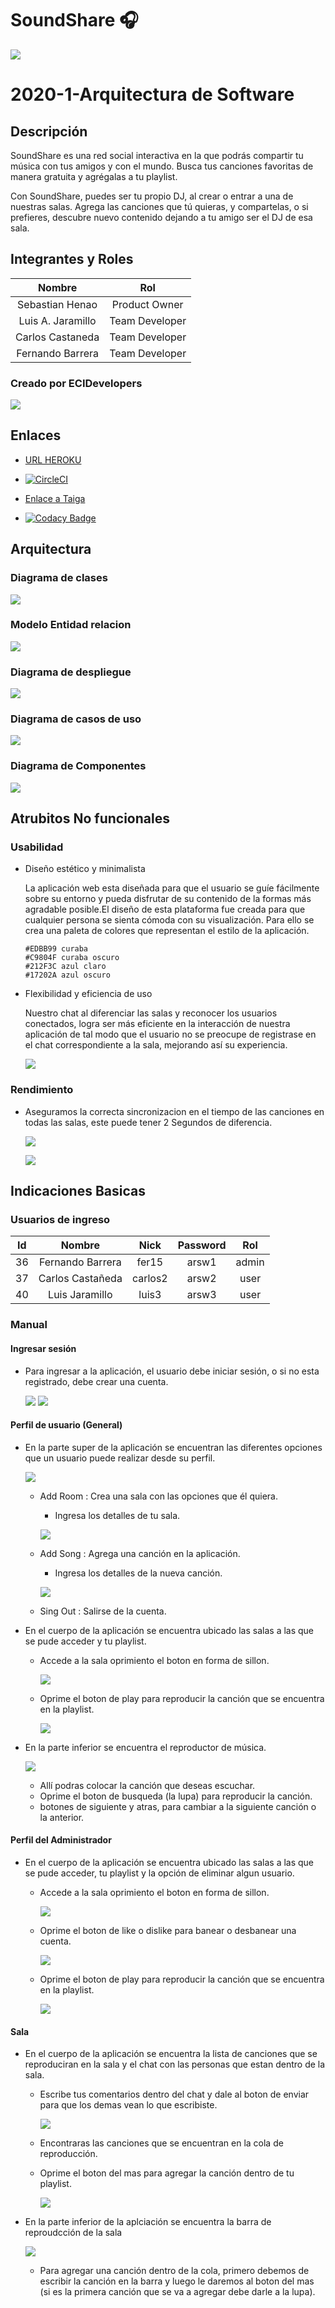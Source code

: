 # SoundShare :headphones:

   ![](img/logo4.png)

# 2020-1-Arquitectura de Software

## Descripción

SoundShare es una red social interactiva en la que podrás compartir tu música con tus amigos y con el mundo. Busca tus canciones favoritas de manera gratuita y agrégalas a tu playlist. 

Con SoundShare, puedes ser tu propio DJ, al crear o entrar a una de nuestras salas. Agrega las canciones que tú quieras, y compartelas, o si prefieres, descubre nuevo contenido dejando a tu amigo ser el DJ de esa sala.

## Integrantes y Roles

|     Nombre    |     Rol         |
|:--------------:|:-------------: |
|Sebastian Henao|Product Owner    |
|Luis A. Jaramillo|Team Developer |
|Carlos Castaneda|Team Developer  |
|Fernando Barrera|Team Developer  |


### Creado por ECIDevelopers 

   ![](img/logoECI.png)

## Enlaces 

+ [URL HEROKU](https://soundsharearsw.herokuapp.com/)

+ [![CircleCI](https://circleci.com/gh/EciDevelopers/SoundShare.svg?style=svg)](https://circleci.com/gh/EciDevelopers/SoundShare)

+ [Enlace a Taiga](https://tree.taiga.io/project/luisalejandrojaramillo-soundshare/backlog)

+ [![Codacy Badge](https://app.codacy.com/project/badge/Grade/f26f9ea7f6ff473c9ccc498d55dabbed)](https://www.codacy.com/gh/EciDevelopers/SoundShare?utm_source=github.com&amp;utm_medium=referral&amp;utm_content=EciDevelopers/SoundShare&amp;utm_campaign=Badge_Grade)

## Arquitectura

### Diagrama de clases

![](img/DiagramaClases.png)

### Modelo Entidad relacion

![](img/dbmod2.png)

### Diagrama de despliegue

![](img/DiagramaDespliegue.png)

### Diagrama de casos de uso

![](img/CasoDeUso.png)

### Diagrama de Componentes

![](img/DiagramaComponentes.png)

## Atrubitos No funcionales

### Usabilidad
* Diseño estético y minimalista

    La aplicación web esta diseñada para que el usuario se guíe fácilmente sobre su entorno y pueda disfrutar de su contenido de la formas más agradable posible.El diseño de esta plataforma fue creada para que cualquier persona se sienta cómoda con su visualización. Para ello se crea una paleta de colores que representan el estilo de la aplicación.
    ```
    #EDBB99 curaba
    #C9804F curaba oscuro
    #212F3C azul claro
    #17202A azul oscuro
    ```
* Flexibilidad y eficiencia de uso

    Nuestro chat al diferenciar las salas y reconocer los usuarios conectados, logra ser más eficiente en la interacción de nuestra aplicación de tal modo que el usuario no se preocupe de registrase en el chat correspondiente a la sala, mejorando así su experiencia. 
    
    ![](img/cuerpochatsala.png)

### Rendimiento
* Aseguramos la correcta sincronizacion en el tiempo de las canciones en todas las salas, este puede tener 2 Segundos de diferencia.
    
    ![](img/sincronizacionFern.png)
    
    ![](img/sincLuisj.png)

## Indicaciones Basicas

### Usuarios de ingreso

|     Id         |     Nombre     |     Nick       |     Password   |     Rol        |
|:--------------:|:--------------:|:-------------: |:--------------:|:-------------: |
|      36        | Fernando Barrera|     fer15     |      arsw1     |      admin     |
|      37        | Carlos Castañeda|     carlos2   |      arsw2     |      user      |
|      40        | Luis Jaramillo  |      luis3    |      arsw3     |      user      |

### Manual

#### Ingresar sesión

* Para ingresar a la aplicación, el usuario debe iniciar sesión, o si no esta registrado, debe crear una cuenta.

    ![](img/iniciosesion.png) ![](img/registrarse.png)

#### Perfil de usuario (General)

* En la parte super de la aplicación se encuentran las diferentes opciones que un usuario puede realizar desde su perfil.

   ![](img/barrasuperior.png)
   
  * Add Room : Crea una sala con las opciones que él quiera.
    * Ingresa los detalles de tu sala.
    
    ![](img/addroom.png)
    
  * Add Song : Agrega una canción en la aplicación.
    * Ingresa los detalles de la nueva canción.
    
    ![](img/addsong.png)
         
  * Sing Out : Salirse de la cuenta.
  
* En el cuerpo de la aplicación se encuentra ubicado las salas a las que se pude acceder y tu playlist.
  
  * Accede a la sala oprimiento el boton en forma de sillon.
  
    ![](img/cuerposala.png)
  
  * Oprime el boton de play para reproducir la canción que se encuentra en la playlist.
  
    ![](img/cuerpoplaylistuser.png)
  
* En la parte inferior se encuentra el reproductor de música.
   
  ![](img/barrainferior.png)
   
  * Allí podras colocar la canción que deseas escuchar.
  * Oprime el boton de busqueda (la lupa) para reproducir la canción.
  * botones de siguiente y atras, para cambiar a la siguiente canción o la anterior.
  
#### Perfil del Administrador

* En el cuerpo de la aplicación se encuentra ubicado las salas a las que se pude acceder, tu playlist y la opción de eliminar algun usuario.
  
  * Accede a la sala oprimiento el boton en forma de sillon.
  
    ![](img/cuerposalaadmin.png)
  
  * Oprime el boton de like o dislike para banear o desbanear una cuenta.
  
    ![](img/cuerpousersadmin.png)
  
  * Oprime el boton de play para reproducir la canción que se encuentra en la playlist.
  
    ![](img/cuerpoplaylistuser.png)


#### Sala

* En el cuerpo de la aplicación se encuentra la lista de canciones que se reproduciran en la sala y el chat con las personas que estan dentro de la sala.

  * Escribe tus comentarios dentro del chat y dale al boton de enviar para que los demas vean lo que escribiste.
  
    ![](img/cuerpochatsala.png)
    
  * Encontraras las canciones que se encuentran en la cola de reproducción.
  * Oprime el boton del mas para agregar la canción dentro de tu playlist.
  
    ![](img/cuerpocancionessala.png)
  
* En la parte inferior de la aplciación se encuentra la barra de reproudcción de la sala

  ![](img/barrainferiorsala.png)

  * Para agregar una canción dentro de la cola, primero debemos de escribir la canción en la barra y luego le daremos al boton del mas (si es la primera canción que se va a agregar debe darle a la lupa).
  
   


 
